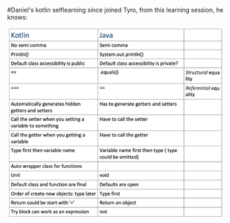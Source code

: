 #Daniel's kotlin selflearning since joined Tyro, from this learning session, he knows:

![img.png](img.png)
